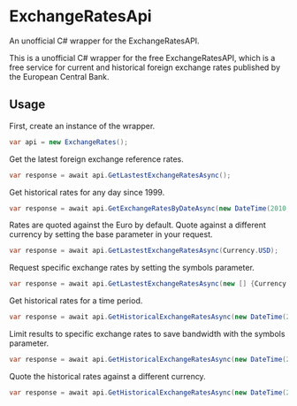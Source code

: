 # ExchangeRatesApi
An unofficial C# wrapper for the ExchangeRatesAPI. 

This is a unofficial C# wrapper for the free ExchangeRatesAPI, which is a free service for current and historical foreign exchange rates 
published by the European Central Bank.

## Usage
First, create an instance of the wrapper.
```csharp
var api = new ExchangeRates();
```
Get the latest foreign exchange reference rates.
```csharp
var response = await api.GetLastestExchangeRatesAsync();
```
Get historical rates for any day since 1999.
```csharp
var response = await api.GetExchangeRatesByDateAsync(new DateTime(2010, 01, 12));
```
Rates are quoted against the Euro by default. Quote against a different currency by setting the base parameter in your request.
```csharp
var response = await api.GetLastestExchangeRatesAsync(Currency.USD);
```
Request specific exchange rates by setting the symbols parameter.
```csharp
var response = await api.GetLastestExchangeRatesAsync(new [] {Currency.USD, Currency.GBP });
```
Get historical rates for a time period.
```csharp
var response = await api.GetHistoricalExchangeRatesAsync(new DateTime(2018, 01, 01), new DateTime(2018, 09, 01));
```
Limit results to specific exchange rates to save bandwidth with the symbols parameter.
```csharp
var response = await api.GetHistoricalExchangeRatesAsync(new DateTime(2018, 01, 01), new DateTime(2018, 09, 01), new [] { Currency.ILS, Currency.JPY });
```
Quote the historical rates against a different currency.
```csharp
var response = await api.GetHistoricalExchangeRatesAsync(new DateTime(2018, 01, 01), new DateTime(2018, 09, 01), Currency.USD);
```
